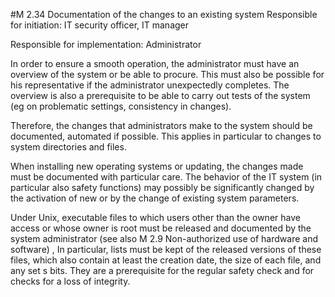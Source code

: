 #M 2.34 Documentation of the changes to an existing system
Responsible for initiation: IT security officer, IT manager

Responsible for implementation: Administrator

In order to ensure a smooth operation, the administrator must have an overview of the system or be able to procure. This must also be possible for his representative if the administrator unexpectedly completes. The overview is also a prerequisite to be able to carry out tests of the system (eg on problematic settings, consistency in changes).

Therefore, the changes that administrators make to the system should be documented, automated if possible. This applies in particular to changes to system directories and files.

When installing new operating systems or updating, the changes made must be documented with particular care. The behavior of the IT system (in particular also safety functions) may possibly be significantly changed by the activation of new or by the change of existing system parameters.

Under Unix, executable files to which users other than the owner have access or whose owner is root must be released and documented by the system administrator (see also M 2.9 Non-authorized use of hardware and software) , In particular, lists must be kept of the released versions of these files, which also contain at least the creation date, the size of each file, and any set s bits. They are a prerequisite for the regular safety check and for checks for a loss of integrity.



